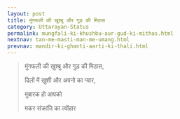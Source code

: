 ```yaml
---
layout: post
title: मुंगफली की खुश्बु और गुड़ की मिठास
category: Uttarayan-Status
permalink: mungfali-ki-khushbu-aur-gud-ki-mithas.html
nextnav: tan-me-masti-man-me-umang.html
prevnav: mandir-ki-ghanti-aarti-ki-thali.html
---
```

> मुंगफली की खुश्बु और गुड़ की मिठास,
> 
> दिलों में खुशी और अपनो का प्यार,
> 
> मुबारक हो आपको
> 
> मकर संक्रांति का त्योंहार